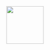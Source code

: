 <div id="header" align="center">
  <img src="https://media1.giphy.com/media/HwBlFQZFcAoUcPHZdX/giphy.gif?cid=790b7611e611b935fdaf78f93482c00c8c83fb53e80d1eeb&rid=giphy.gif&ct=s" width="100"/>
</div>
